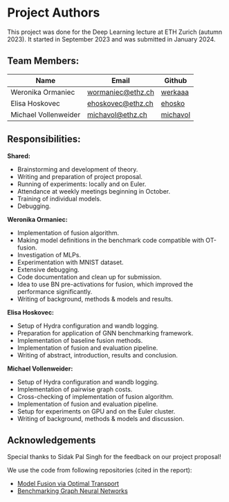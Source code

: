 Project Authors
===============

This project was done for the Deep Learning lecture at ETH Zurich (autumn 2023). It started in September 2023 and was
submitted in January 2024.

## Team Members:

| Name                 | Email             | Github                                  |                              
|----------------------|-------------------|-----------------------------------------|
| Weronika Ormaniec    | wormaniec@ethz.ch | [werkaaa](https://github.com/werkaaa)   |
| Elisa Hoskovec       | ehoskovec@ethz.ch | [ehosko](https://github.com/ehosko)     | 
| Michael Vollenweider | michavol@ethz.ch  | [michavol](https://github.com/michavol) |

## Responsibilities:

**Shared:**

- Brainstorming and development of theory.
- Writing and preparation of project proposal.
- Running of experiments: locally and on Euler.
- Attendance at weekly meetings beginning in October.
- Training of individual models.
- Debugging.

**Weronika Ormaniec:**

- Implementation of fusion algorithm.
- Making model definitions in the benchmark code compatible with OT-fusion.
- Investigation of MLPs.
- Experimentation with MNIST dataset.
- Extensive debugging.
- Code documentation and clean up for submission.
- Idea to use BN pre-activations for fusion, which improved the performance significantly.
- Writing of background, methods & models and results.

**Elisa Hoskovec:**

- Setup of Hydra configuration and wandb logging.
- Preparation for application of GNN benchmarking framework.
- Implementation of baseline fusion methods.
- Implementation of fusion and evaluation pipeline.
- Writing of abstract, introduction, results and conclusion.

**Michael Vollenweider:**

- Setup of Hydra configuration and wandb logging.
- Implementation of pairwise graph costs.
- Cross-checking of implementation of fusion algorithm.
- Implementation of fusion and evaluation pipeline.
- Setup for experiments on GPU and on the Euler cluster.
- Writing of background, methods & models and discussion.

## Acknowledgements

Special thanks to Sidak Pal Singh for the feedback on our project proposal!

We use the code from following repositories (cited in the report):

* [Model Fusion via Optimal Transport](https://github.com/sidak/otfusion)
* [Benchmarking Graph Neural Networks](https://github.com/graphdeeplearning/benchmarking-gnns) 
